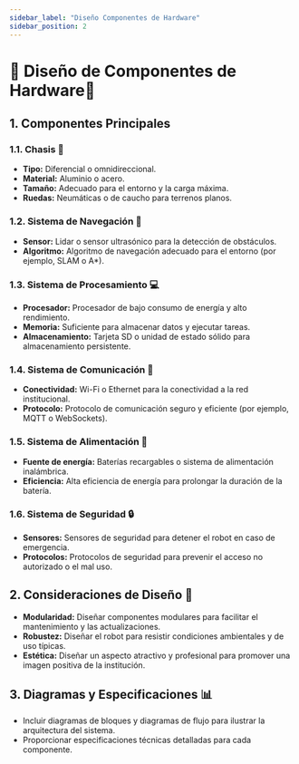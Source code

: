 ```yaml
---
sidebar_label: "Diseño Componentes de Hardware"
sidebar_position: 2
---
```


 # 🔧 Diseño de Componentes de Hardware🤖

## 1. Componentes Principales

### 1.1. Chasis 🚗
- **Tipo:** Diferencial o omnidireccional.
- **Material:** Aluminio o acero.
- **Tamaño:** Adecuado para el entorno y la carga máxima.
- **Ruedas:** Neumáticas o de caucho para terrenos planos.

### 1.2. Sistema de Navegación 🧭
- **Sensor:** Lidar o sensor ultrasónico para la detección de obstáculos.
- **Algoritmo:** Algoritmo de navegación adecuado para el entorno (por ejemplo, SLAM o A*).

### 1.3. Sistema de Procesamiento 💻
- **Procesador:** Procesador de bajo consumo de energía y alto rendimiento.
- **Memoria:** Suficiente para almacenar datos y ejecutar tareas.
- **Almacenamiento:** Tarjeta SD o unidad de estado sólido para almacenamiento persistente.

### 1.4. Sistema de Comunicación 📡
- **Conectividad:** Wi-Fi o Ethernet para la conectividad a la red institucional.
- **Protocolo:** Protocolo de comunicación seguro y eficiente (por ejemplo, MQTT o WebSockets).

### 1.5. Sistema de Alimentación 🔋
- **Fuente de energía:** Baterías recargables o sistema de alimentación inalámbrica.
- **Eficiencia:** Alta eficiencia de energía para prolongar la duración de la batería.

### 1.6. Sistema de Seguridad 🔒
- **Sensores:** Sensores de seguridad para detener el robot en caso de emergencia.
- **Protocolos:** Protocolos de seguridad para prevenir el acceso no autorizado o el mal uso.

## 2. Consideraciones de Diseño 🎨

- **Modularidad:** Diseñar componentes modulares para facilitar el mantenimiento y las actualizaciones.
- **Robustez:** Diseñar el robot para resistir condiciones ambientales y de uso típicas.
- **Estética:** Diseñar un aspecto atractivo y profesional para promover una imagen positiva de la institución.

## 3. Diagramas y Especificaciones 📊

- Incluir diagramas de bloques y diagramas de flujo para ilustrar la arquitectura del sistema.
- Proporcionar especificaciones técnicas detalladas para cada componente.
